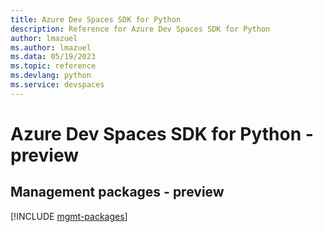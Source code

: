 ```yaml
---
title: Azure Dev Spaces SDK for Python
description: Reference for Azure Dev Spaces SDK for Python
author: lmazuel
ms.author: lmazuel
ms.data: 05/19/2023
ms.topic: reference
ms.devlang: python
ms.service: devspaces
---
```

# Azure Dev Spaces SDK for Python - preview

## Management packages - preview
[!INCLUDE [mgmt-packages](dev-spaces-mgmt-index.md)]